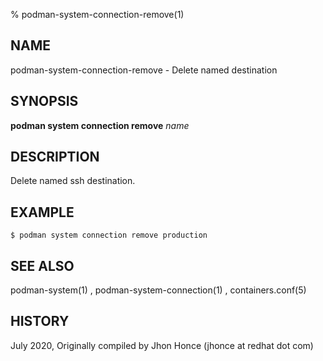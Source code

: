 % podman-system-connection-remove(1)

## NAME
podman\-system\-connection\-remove - Delete named destination

## SYNOPSIS
**podman system connection remove** *name*

## DESCRIPTION
Delete named ssh destination.

## EXAMPLE
```
$ podman system connection remove production
```
## SEE ALSO
podman-system(1) , podman-system-connection(1) , containers.conf(5)

## HISTORY
July 2020, Originally compiled by Jhon Honce (jhonce at redhat dot com)
